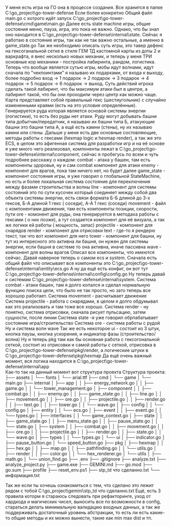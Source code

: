 У меня есть игра на ГО она в процессе создания. 
Все хранится в папке C:\go_project\go-tower-defense
Если более конкретно 
Общий файл main.go с котрого идёт запуск C:\go_project\go-tower-defense\cmd\game\main.go
Далее есть state machine игры, общие состояния меню, пауза, игра, это пока не важно. Однако, что бы знал оно находится в C:\go_project\go-tower-defense\internal\state. Сейчас я работаю в состояние игры, так как не так важно остальные, а именно в game_state.go 
Так же необходимо описать суть игры, это тавер дефенс на гексоганальной сетке в стиле ГЕМ ТД кастомной карты из доты 2 и варкрафта, я внес несколько новых механик, и теперь у меня ТРИ основные кор механики - постройка лабиринта, рандом, логистика. Теперь что вообще является сутью игры, мобы идут волнами, идут сначала по "чекпоинтами" я называю их подарками, от входа к выходу, более подробно вход -> 1 подарок -> 2 подарок -> 3 подарок -> 4 подарок -> 5 подарок -> 6 подарок  -> выход. Суть действий игрока сделать такой лабиринт, что бы максимум атаки был в центре, а лабиринт такой, что бы они проходили через центр как можно чаще. Карта представляет собой правильный гекс (шестиугольник) с случайно измененными краями (есть на это условия определённые). Генерируется руда которая является основой системы энергии (логистики), то есть без руды нет атаки. Руду могут добывать башни типа добытчик/передатчик, я называю их башни типа Б, атакующие башни это башни типа А, а ещё есть камни (стены), ну их называю камни или стены. Дальше у меня есть две основные состовляющие, методы работы с гексами (hexmap logic и hexmap render), а так же это ECS, в целом это афигенная система для разработки игр и на её основе я уже много чего реализовал, компоненты лежат в  C:\go_project\go-tower-defense\internal\component, сейчас я пробегусь по всем и чуть подробнее расскажу о каждом:
combat - атака у башен, там есть компоненты здоровья, ну и сам combat компонент для атаки
enemy - компонент для врагов, пока там ничего нет, но будет далее
game_state - компонент состояния игры, я уже говорил о глобальной StateMachine, но есть и более локальная система состояние для переключения между фазами строительства и волны 
line - компонент для системы состояний это по сути кусочек который соединяет между собой два объекта системы энергии, есть связи формата Б-Б длиной до 3-х гексов, Б-А длиной 1 гекс ( соседи), А-А 1 гекс (соседи)
movement - файл с компонентами движения, там есть компоненты позиции, скорости, пути 
ore - комонент для руды, она генерируется в методаха работы с гексами ( о них позже), а тут создается компонент для её визуала, а так же логики ей работы ( мощность, запас)
projectile - компонент для снарядов
render - компонент для отрисовки
text - где-то я рендерю текст, так что вот компонент для него 
tower - компонент для башни, ну тут из интересного это активна ли башня, он нужен для системы энергии, если башня в системе то она активна, иначе пассивна 
wave - компонент для волны врагов 
Описал все компоненты, что имеются сейчас. Давай наверное теперь о самом ecs и system. Сначала есть общий файл что описывает все компоненты это C:\go_project\go-tower-defense\internal\entity\ecs.go 
А ну да ещё есть конфиг, он вот тут C:\go_project\go-tower-defense\internal\config\config.go 
Ну теперь давай к системам C:\go_project\go-tower-defense\internal\system. Система combat - атаки башен, там я долго копался и сделал нормальную функцию поиска цели, что было не так просто, но зато теперь все хорошор работает. 
Система movement - расчитывает движение
Система projectile - работа с снарядами, в целом я долго обдумывал как это реализовать и там тоже все хорошо. 
Система render - ну понятно, система отрисовки, сначала рисует пульсацию, затем сущности, после линии
Система state -я уже говорил обрпабатывает состояние игра/строительство 
Система ore - система работы с рудой
Ну и система волн wave 
Так же есть некоторое ui - состоит из 3 штук, кнопка паузы, кнопка ускорения, и индикатор фазы (строительство/волна)
Ну и теперь pkg там как бы основная работа с гексогональной сеткой, состоит из отрисовки и самой работы с сеткой, отрисовка в C:\go_project\go-tower-defense\pkg\render, а логические штуки в C:\go_project\go-tower-defense\pkg\hexmap 
Да ещё очень важный момент, вся логика находится в C:\go_project\go-tower-defense\internal\app\
Как-то так на данный момент вот структура проекта 
Структура проекта:
├── assets
│   └── fonts
│       └── arial.ttf
├── cmd
│   └── game
│       └── main.go
├── internal
│   ├── app
│   │   ├── energy_network.go
│   │   ├── game.go
│   │   └── tower_management.go
│   ├── component
│   │   ├── combat.go
│   │   ├── enemy.go
│   │   ├── game_state.go
│   │   ├── line.go
│   │   ├── movement.go
│   │   ├── ore.go
│   │   ├── projectile.go
│   │   ├── render.go
│   │   ├── text.go
│   │   ├── tower.go
│   │   └── wave.go
│   ├── config
│   │   └── config.go
│   ├── entity
│   │   └── ecs.go
│   ├── event
│   │   ├── event.go
│   │   └── types.go
│   ├── interfaces
│   │   └── game_context.go
│   ├── state
│   │   ├── game_state.go
│   │   ├── menu_state.go
│   │   ├── pause_state.go
│   │   └── state.go
│   ├── system
│   │   ├── combat.go
│   │   ├── movement.go
│   │   ├── ore.go
│   │   ├── projectile.go
│   │   ├── render.go
│   │   ├── state.go
│   │   └── wave.go
│   ├── types
│   │   └── types.go
│   └── ui
│       ├── indicator.go
│       ├── pause_button.go
│       └── speed_button.go
├── pkg
│   ├── hexmap
│   │   ├── hex.go
│   │   ├── map.go
│   │   ├── pathfinding.go
│   │   └── utils.go
│   ├── render
│   │   ├── color.go
│   │   └── hex_renderer.go
│   └── utils
│       ├── math.go
│       └── union_find.go
├── .env
├── .gitignore
├── analyze.txt
├── analyze_project.py
├── game.exe
├── GEMINI.md
├── go.mod
├── go.sum
├── profile
├── reset_env.ps1
├── stp_td что сделанно.txt
└── информация.txt

Так же если ты хочешь ознакомиться с тем, что сделано это лежит рядом с тобой C:\go_project\gemini\stp_td что сделанно.txt 
Ещё, есть 3 правила которм я стараюсь следовать при рефакторинге, уход от хардкода и магических чисел, выносить все по возможности в config, стараться делать минимальную валидацию входных данных, а так же поддерживать достаточный уровень абстракции, то есть ли есть какие-то общие методы и их можно вынести, такие как min max dist и тп.  


